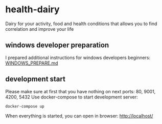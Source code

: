 # health-dairy
Dairy for your activity, food and health conditions that allows you to find correlation and improve your life

## windows developer preparation
I prepared additional instructions for windows developers beginners:
[WINDOWS_PREPARE.md](WINDOWS_PREPARE.md)

## development start
Please make sure at first that you have nothing on next ports: 80, 9001, 4200, 5432
Use docker-compose to start development server:

    docker-compose up

When everything is started, you can open in browser:
[http://localhost/](http://localhost)

